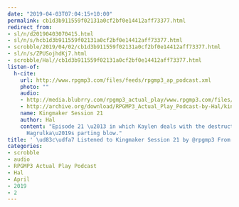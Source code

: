 ```yaml
---
date: "2019-04-03T07:04:15+10:00"
permalink: cb1d3b911559f02131a0cf2bf0e14412aff73377.html
redirect_from:
- sl/n/d20190403070415.html
- sl/n/s/hcb1d3b911559f02131a0cf2bf0e14412aff73377.html
- scrobble/2019/04/02/cb1d3b911559f02131a0cf2bf0e14412aff73377.html
- sl/n/s/ZPUSojhdKj7.html
- scrobble/Hal//cb1d3b911559f02131a0cf2bf0e14412aff73377.html
listen-of:
  h-cite:
    url: http://www.rpgmp3.com/files/feeds/rpgmp3_ap_podcast.xml
    photo: ""
    audio:
    - http://media.blubrry.com/rpgmp3_actual_play/www.rpgmp3.com/files/game_recordings/Sugar_Fuelled_Gamers/kingmaker_session_21.mp3
    - http://archive.org/download/RPGMP3_Actual_Play_Podcast-by-Hal/kingmaker_session_21.mp3
    name: Kingmaker Session 21
    author: Hal
    content: "Episode 21 \u2013 in which Kaylen deals with the destruction left by
      Hagrulka\u2019s parting blow."
title: ' \ud83c\udfa7 Listened to Kingmaker Session 21 by @rpgmp3 From #RPGMP3ActualPlayPodcast'
categories:
- scrobble
- audio
- RPGMP3 Actual Play Podcast
- Hal
- April
- 2019
- 2
---
```

